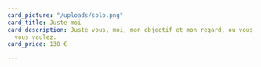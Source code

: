 ```yaml
---
card_picture: "/uploads/solo.png"
card_title: Juste moi
card_description: Juste vous, moi, mon objectif et mon regard, ou vous voulez, quand
  vous voulez.
card_price: 130 €

---
```

